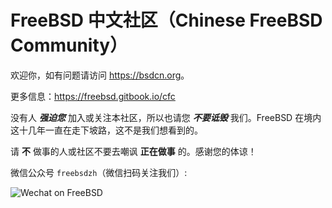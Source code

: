 # FreeBSD 中文社区（Chinese FreeBSD Community）

欢迎你，如有问题请访问 <https://bsdcn.org>。

更多信息：<https://freebsd.gitbook.io/cfc>

没有人 ***强迫您*** 加入或关注本社区，所以也请您 ***不要诋毁*** 我们。FreeBSD 在境内这十几年一直在走下坡路，这不是我们想看到的。

请 **不** 做事的人或社区不要去嘲讽 **正在做事** 的。感谢您的体谅！

微信公众号 `freebsdzh`（微信扫码关注我们）:

![Wechat on FreeBSD](https://github.com/FreeBSD-Ask/.github/assets/10327999/adf3b9cd-2a35-487f-87a1-324320a02e4f)


